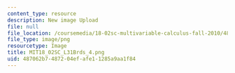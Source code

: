 ```yaml
---
content_type: resource
description: New image Upload
file: null
file_location: /coursemedia/18-02sc-multivariable-calculus-fall-2010/487062b7487204efafe11285a9aa1f84_MIT18_02SC_L31Brds_4.png
file_type: image/png
resourcetype: Image
title: MIT18_02SC_L31Brds_4.png
uid: 487062b7-4872-04ef-afe1-1285a9aa1f84
---
```

